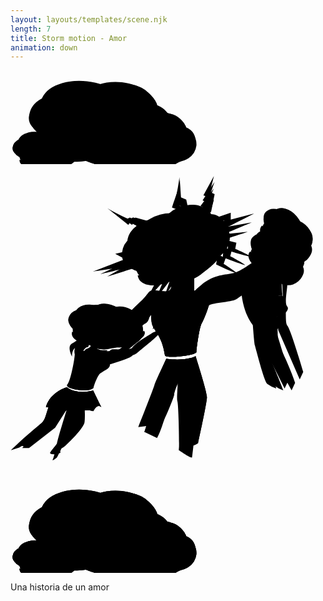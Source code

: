 ```yaml
---
layout: layouts/templates/scene.njk
length: 7
title: Storm motion - Amor
animation: down
---
```


<svg class="vector z-one" xmlns="http://www.w3.org/2000/svg">
  <g class="cloud-one">
    <ellipse cx="117.7" cy="60" rx="69.8" ry="42.8" transform="rotate(6.5 117.7 60)"/>
    <path d="M59.3 34.2A72 72 0 0 1 118 18.6c36.6 5.7 45.4 14.7 56 22.3"/>
    <ellipse cx="173.4" cy="62.3" rx="63.6" ry="43.6" transform="rotate(6.5 173.4 62.3)"/>
    <path d="M131.4 32.8c4.8-5.8 28.3-14.3 58.2-10.9 22.5 2.6 32.2 13.3 42.2 27.2"/>
    <ellipse cx="206.1" cy="94.8" rx="53.9" ry="45.1" transform="rotate(6.5 206.1 94.8)"/>
    <path d="M218.7 140c16.4-10.8 34.5-12 38.6-33.8 4-21.9-.5-50.8-39.2-54"/>
    <ellipse cx="158.6" cy="98.9" rx="81.2" ry="54.6" transform="rotate(6.5 158.6 99)"/>
    <path d="M228.1 112.4c-1.3 11.3-23.8 37.6-45.5 40.3A106 106 0 0 1 124 146"/>
    <ellipse cx="82.9" cy="76.7" rx="53" ry="38" transform="rotate(6.5 82.9 76.7)"/>
    <path d="M54.3 116.5C52 137 81.8 145 98.1 146.2c20.2 1.5 48.8-7.2 54.7-12"/>
    <ellipse cx="105.5" cy="104.8" rx="52.1" ry="38" transform="rotate(6.5 105.5 104.8)"/>
    <path d="M78.2 39.5C66 40 44.5 46.8 35 61c-12 17.7-2.2 27.6 4.1 34 6.4 6.3 23 16.1 31 17"/>
    <ellipse cx="203.4" cy="93.7" rx="46.2" ry="28.3" transform="rotate(6.5 203.4 93.7)"/>
    <path d="M164.7 76.7a47.7 47.7 0 0 1 38.8-10.4c24.3 3.8 30.1 9.8 37.2 14.8"/>
    <ellipse cx="240.3" cy="95.3" rx="42.1" ry="28.8" transform="rotate(6.5 240.3 95.3)"/>
    <path d="M212.5 75.8c3.2-3.9 18.7-9.5 38.5-7.3 14.9 1.7 21.3 8.8 28 18"/>
    <ellipse cx="261.9" cy="116.8" rx="35.7" ry="29.9" transform="rotate(6.5 262 116.8)"/>
    <path d="M270.3 146.8c10.8-7.2 22.8-8 25.5-22.5 2.7-14.4-.3-33.6-26-35.7"/>
    <ellipse cx="230.4" cy="119.5" rx="53.8" ry="36.2" transform="rotate(6.5 230.4 119.5)"/>
    <path d="M276.5 128.5c-.9 7.4-15.8 24.9-30.1 26.6-18 2.2-27.7 0-39-4.4"/>
    <ellipse cx="180.3" cy="104.8" rx="35.1" ry="25.2" transform="rotate(6.5 180.3 104.8)"/>
    <path d="M161.4 131.2c-1.5 13.5 18.2 18.8 29 19.6a73 73 0 0 0 36.2-8"/>
    <ellipse cx="195.3" cy="123.4" rx="34.5" ry="25.2" transform="rotate(6.5 195.3 123.4)"/>
    <path d="M177.2 80.2c-8 .3-22.3 4.8-28.6 14.1-8 11.8-1.5 18.4 2.7 22.5a51.1 51.1 0 0 0 20.5 11.3"/>
    <ellipse cx="43" cy="117.6" rx="31.3" ry="19.2" transform="rotate(6.5 43 117.6)"/>
    <path d="M16.8 106A32.3 32.3 0 0 1 43 99c16.5 2.6 20.4 6.6 25.2 10"/>
    <ellipse cx="68" cy="118.7" rx="28.6" ry="19.6" transform="rotate(6.5 68 118.7)"/>
    <path d="M49.2 105.4c2.1-2.6 12.7-6.4 26-4.9 10.2 1.2 14.6 6 19 12.2"/>
    <ellipse cx="82.7" cy="133.2" rx="24.2" ry="20.3" transform="rotate(6.5 82.7 133.2)"/>
    <path d="M88.4 153.6c7.3-5 15.5-5.4 17.3-15.3 1.8-9.8-.2-22.7-17.6-24.2"/>
    <ellipse cx="61.3" cy="135.1" rx="36.5" ry="24.5" transform="rotate(6.5 61.3 135)"/>
    <path d="M92.6 141.2c-.6 5-10.7 16.9-20.4 18a47.6 47.6 0 0 1-26.4-3"/>
    <ellipse cx="27.3" cy="125.1" rx="23.8" ry="17.1" transform="rotate(6.5 27.3 125.1)"/>
    <path d="M14.5 143c-1 9.2 12.4 12.8 19.7 13.3 9 .7 21.9-3.2 24.5-5.4"/>
    <ellipse cx="37.5" cy="137.7" rx="23.4" ry="17.1" transform="rotate(6.5 37.5 137.7)"/>
    <path d="M25.3 108.4c-5.5.2-15.2 3.3-19.5 9.6-5.4 8-1 12.4 1.9 15.3a34.7 34.7 0 0 0 13.9 7.6"/>
  </g>
</svg>

<svg class="vector z-two" xmlns="http://www.w3.org/2000/svg" height="100%" width="100%" viewBox="0 0 720 720">
    <g class="motion-slow-one">
      <g>
        <path d="M559 252.8c2.6-7.3 12.7-16.3 17.4-19.8-4 5.5 1.7 13 5 16v7.6l-5 11.4H559c-1-2-2.6-8 0-15.2Z"/>
        <path d="M539 243.2c5.3-3.6 16.6 1.5 21.5 4.5 0 20.3 19.8 7.6 23.1 8.3 23 3.8 17.3 29.3 12.4 33-5 3.8-.9 61.6 0 63.1-7.3 5.4-31.6-2.2-43-6.7l-14-49.6c-3.5-4.5-11-15-12.3-21-1.7-7.5 5.8-27 12.4-31.6Z"/>
        <path d="M531.6 317.7c-12.5-55 6.6-72.3 12.4-74.6 4.2-2.8 5.8 56.5 0 66.3-4.6 7.8 8 34.4 15 46.7l11.6 15.8 5 15.1c-10.6-4.8-34-25.3-44-69.3ZM586.3 278.5c-2.6-12.7 3.9-18.3 7.5-19.6 14 3.8 10.8 46 13.3 58.8 2.4 12.8 0 35.4 7.4 43.7 7.5 8.3-9.1 18-9.1 23s-7.5-55.4-11.6-63c-4.2-7.5-4.2-27-7.5-42.9Z"/>
        <path d="M558.5 414c-1.6-5.6-4.7-47-6-67 18 7 40 8 43 6 14 21 4 61 12 70 6.4 7.2 20.6 51.7 27 73l-8 17-40-80-5-53c-1 13-2.4 41.8 0 53a1396 1396 0 0 0 26 80 80 80 0 0 1-21-11c-7-6-26-81-28-88Z"/>
        <ellipse cx="603.7" cy="192.3" rx="43.4" ry="29.8" transform="rotate(44.1 603.7 192.3)"/>
        <path d="M585.6 156.4c6.8-1.1 23.4 0 36 13.4 15.8 16.9 16.3 25 18.4 33.2"/>
        <ellipse cx="630.4" cy="214.4" rx="39.5" ry="30.3" transform="rotate(44.1 630.4 214.4)"/>
        <path d="M622.2 182.7c5-1.4 20.3 2.7 33.7 15.7 10.1 9.8 10.4 19.3 9.4 30.6"/>
        <ellipse cx="632.8" cy="244.4" rx="33.5" ry="31.4" transform="rotate(44.1 632.8 244.4)"/>
        <path d="M619.6 273.8c12.8.1 22.3 6.3 33.8-4.1 11.4-10.4 21.6-27.9 3.6-44"/>
        <ellipse cx="607.3" cy="228.8" rx="50.5" ry="38" transform="rotate(44.1 607.3 228.8)"/>
        <path d="M636.2 262.2c-5.5 5.7-28.1 11.6-40 5a59.3 59.3 0 0 1-26.5-25.6"/>
        <ellipse cx="579.1" cy="188.5" rx="33" ry="26.5" transform="rotate(44.1 579 188.5)"/>
        <path d="M547.7 199.5c-10 10.3 1.5 25.8 9 32.6a64.2 64.2 0 0 0 32.5 13.8"/>
        <ellipse cx="578.3" cy="212.2" rx="32.4" ry="26.5" transform="rotate(44.1 578.3 212.2)"/>
        <path d="M592.8 166.4c-6.3-4.3-20-8.6-30.8-4.5-13.7 5.2-13 14.3-12.6 20 .5 6 4.5 17.5 8.1 21"/>
      </g>
      <g>
        <ellipse cx="334.7" cy="174" rx="68.1" ry="49.5" transform="rotate(-8.3 334.7 174)"/>
        <path d="M272.7 160.8c5-10 22-30.6 50.9-33.4 36-3.3 46.7 4.4 58.9 10"/>
        <ellipse cx="387.7" cy="161.6" rx="62" ry="50.4" transform="rotate(-8.3 387.7 161.6)"/>
        <path d="M340.2 139.8c3-7.8 22.7-23.6 51.6-27.8 22-3.2 34 6.1 47.2 19"/>
        <ellipse cx="427.4" cy="189.2" rx="52.5" ry="52.2" transform="rotate(-8.3 427.4 189.2)"/>
        <path d="M451.7 236.6c12.4-16.6 29.2-22.8 27-48.4-2.2-25.6-14.4-56.8-51.7-49.9"/>
        <ellipse cx="383.8" cy="206.6" rx="79.3" ry="63.2" transform="rotate(-8.3 383.8 206.6)"/>
        <path d="M453 203c1.9 13-12.1 48.7-31.7 57.4-24.6 11-39.3 11.3-57.2 8.3"/>
        <ellipse cx="306.6" cy="202.1" rx="51.7" ry="44" transform="rotate(-8.3 306.6 202.1)"/>
        <path d="M290.7 254.4C294 278 324.4 279 339.9 276c19.5-3.8 44-21.2 48.2-28.3"/>
        <ellipse cx="335.5" cy="227.5" rx="50.8" ry="44" transform="rotate(-8.3 335.5 227.5)"/>
        <path d="M292 161.7a59.1 59.1 0 0 0-34.9 35.6c-6.5 23 5.5 31.6 13.2 37 7.8 5.3 26.1 11.9 33.8 10.8"/>
        <path d="M312.4 139.7 272.8 122l-9.7 4.8-41.5-26.1 47.7 38.1 5.3-7.6 30.8 23c-.3-3.6.7-11.6 7-14.6Zm-13 51.5-60 13.7 22.6 12.4-74 28.3c40.1-6 119.7-18.3 117.5-20a739.6 739.6 0 0 0-28.3-15.7l22.2-18.7Zm96.4-58.7-1.8-33-11-7c2.3-24 3.6-53.5 3.4-47.6-.2 5.9-10.5 33-17.3 54.4l14.3 5.3-10 34.9 22.4-7Zm39.5 22 54.4-9.8-2.3 15.7 54.8-5.6c-25.7 8.7-77 25.6-76.1 23.8.9-1.8 4.3-13.5 5.8-19L430.1 177c-3.2-5.1-6.6-16.8 5.2-22.6Zm30 48.5 26.6 11.6-4.7 13.4c12.4 8 35.9 23.6 31.3 22.7a607 607 0 0 1-48.5-21.5l2-12.8-9.6-2c-1.5-2.6-3-8.5 2.9-11.4Zm-95.4 42.6-59.8 66 25.6-49.3-22.6-3.5 36.4-39.5c7-2.5 21.5-5.8 23.5.8-.6-.2-18 17.2-26.6 25.8l23.5-.3Zm58-126 13.7-19.5-7.4-4.3 30.4-40L450 90.5l10 7-14.8 40c-1.1-6-6.1-17.8-17.2-17.8Z"/>
        <path d="M367 273c1.7 6.3 1.2 18.8-14 18-19-1-36 1-44 11s-38 35-42 45-56 40-59 43c-2.4 2.4 13 6.3 21 8 22.7-9 70.4-28.4 80-34 12-7 7-25 14-31-1 0-3 15 0 31s23 26 30 73c1 7 64 2 72-7-1 0 6-56 12-66s14-33 16-40 52-8 63-15 58-42 68-52c-9.6 0-12.7-10-13-15-1 3.3-4.8 11-12 15-9 5-34 15-56 21s-57-9-83 13c0-11-16-23-16-23-19.2 16.8-29.7 13.7-37 5ZM329 505c1.6-6.4 18.7-42.7 27-60 38.4 4.8 60.7-2 67-6 8.7 27 26 83.6 26 94 0 13-19 98-20 104-.8 4.8-19-8-28-15 1-20.3 2.4-62.8 0-70-2.4-7.2-7-49.7-9-70-5.7 10.3-17.2 33.6-18 44-.8 10.4-23.7 50.3-35 69l-47 6c11.7-29.3 35.4-89.6 37-96Z"/>
      </g>
      <g>
        <path d="M146.9 432c-.7-7.9 9.6-12.6 14.7-14 0 17.3 28.7 7.4 28.7 8.3-18 15.6 9.8 23.9 10.6 32.1.9 8.3-8.1 13.3-16.3 19.9-8.2 6.6 0 29.7 0 32.1-9 10.8-62.3 0-54.9-6.6 7.4-6.6 18-61.9 17.2-71.8Z"/>
        <path d="M193.4 439.8c-8-5.3 0-10.5 5-12.5 18.7 0 48.5 2.7 57-9.9 8.7-12.6 31.3-24.3 49.8-36.4 1.4 1.1 3.3 4.8 0 10.8-4.2 7.4-43 37.2-49.7 43.8-5.3 5.3-28.7 11-48.9 17.4-1-2.2-5.3-8-13.2-13.2ZM140.5 410c-10 5.4-4.1 22.2 0 30 0-21.3 12.2-23.3 18.3-21.6L188 395l50-34.1c-16.1 5.3-50.8 17.3-60.8 23.3-12.5 7.5-24.2 19.1-36.7 25.8ZM111.4 617.9c7.4-24.9 15.8-52.7 17.6-58l-27 42.5L42.3 649H26.7c13-13.6 42-43.4 54.5-54.1 15.7-13.4-2-65 47.8-79.1 0 2.5 20 14.2 40 10 0 .8-19.7 48-22 55.7-2.8 13-28.4 64.7-40.8 89-4.4 3.8-12.3 10-9.3 3.8 3.8-7.7 7.1-31.5 14.5-56.4Z"/>
        <path d="M129.1 510c-13 3.6-40.8 17.7-48.1 45.5 0 .8 23.2 0 27.4 16.5 1.7-1.7 26.6-20.7 39.8 0 2.5 0 15-14.9 40.7-7.4 1.7 0 7.5-18.2 19.1-9.1-.7 0-13-25.4-19-38-13.1 3.5-43.3 7-59.9-7.5Z"/>
        <path d="M108 572c2.3-16 12-48.8 32-52"/>
        <ellipse cx="188.1" cy="352.5" rx="42.6" ry="29.8" transform="rotate(19.2 188 352.5)"/>
        <path d="M157.2 327.8c5.6-3.9 20.9-10 37.7-3.2 21 8.5 24.9 15.6 30 22"/>
        <ellipse cx="221.1" cy="361.1" rx="38.9" ry="30.3" transform="rotate(19.2 221.1 361)"/>
        <path d="M200.7 336c3.8-3.4 19.3-6.2 36.6-.2 13.1 4.6 17.2 13 21 23.6"/>
        <ellipse cx="235.5" cy="387.1" rx="32.9" ry="31.4" transform="rotate(19.2 235.5 387.1)"/>
        <path d="M235.7 419.3c11.6-5.3 22.7-3.8 28.6-18.1 6-14.3 8-34.4-14.8-41.3"/>
        <ellipse cx="206.3" cy="384" rx="49.7" ry="38" transform="rotate(19.2 206.3 384)"/>
        <path d="M245.8 401.8c-2.6 7.4-20.4 22.4-33.7 21.5a57.3 57.3 0 0 1-34.2-11.9"/>
        <ellipse cx="164.5" cy="359.5" rx="32.4" ry="26.5" transform="rotate(19.2 164.5 359.5)"/>
        <path d="M141 382.8c-4.7 13.6 11.8 22.7 21.4 25.6 11.9 3.5 30.4 1.2 34.7-1.4"/>
        <ellipse cx="173.5" cy="381.3" rx="31.9" ry="26.5" transform="rotate(19.2 173.5 381.3)"/>
        <path d="M167.7 333.8a37 37 0 0 0-29.4 9c-10.1 10.5-5.8 18.4-3 23.5 2.8 5 11.2 13.8 15.8 15.4M149 571c5.3-8.3 14.4-29.2 8-46M188 563c-.3-9.3-2.4-29.8-8-37"/>
      </g>
    </g>
    <g class="motion-slow-two">
      <g>
        <path d="M566 247.8c2.6-7.3 12.7-16.2 17.4-19.8-4 5.5 1.7 13 5 16v7.6l-5 11.4H566c-1-2-2.6-8 0-15.2Z"/>
        <path d="M546 238.2c5.3-3.6 16.6 1.5 21.5 4.5 0 20.3 19.8 7.6 23.1 8.3 23 3.8 17.3 29.3 12.4 33-5 3.8-.9 61.6 0 63.1-7.3 5.4-31.6-2.2-43-6.7l-14-49.6c-3.5-4.5-11-15-12.3-21-1.7-7.5 5.8-27 12.4-31.6Z"/>
        <path d="M538.6 312.7c-12.5-55 6.6-72.3 12.4-74.6 4.2-2.8 5.8 56.5 0 66.3-4.6 7.8 13 40.4 20 52.7l11.6 15.8 5 15.1c-10.6-4.8-39-31.3-49-75.3ZM593.3 273.5c-2.6-12.7 3.9-18.3 7.5-19.6 14 3.8 10.8 46 13.3 58.8 2.4 12.8 5 41.4 12.4 49.7 7.5 8.3-9.1 18-9.1 23s-12.5-61.4-16.6-69c-4.2-7.5-4.2-27-7.5-42.9Z"/>
        <path d="M565.5 409c-1.6-5.6-4.7-47-6-67 18 7 40 8 43 6 14 21 4 61 12 70 6.4 7.2 29.6 60.7 36 82l-8 17-49-89-5-53c-1 13-2.4 41.8 0 53 2.4 11.2 27.3 67 35 89a80 80 0 0 1-21-11c-7-6-35-90-37-97Z"/>
        <ellipse cx="613" cy="187.1" rx="43.4" ry="29.8" transform="rotate(49.9 613 187.1)"/>
        <path d="M598.7 149.6c6.8-.5 23.3 2.3 34.5 17 14 18.3 13.7 26.5 14.9 34.8"/>
        <ellipse cx="637.4" cy="211.8" rx="39.5" ry="30.3" transform="rotate(49.9 637.4 211.8)"/>
        <path d="M632.4 179.4c5-1 20 4.8 32 19 9 10.9 8.3 20.3 6.2 31.4"/>
        <ellipse cx="636.7" cy="241.8" rx="33.5" ry="31.4" transform="rotate(49.9 636.7 241.8)"/>
        <path d="M620.6 269.8c12.8 1.4 21.6 8.5 34-.7 12.5-9.2 24.4-25.5 8.2-43.4"/>
        <ellipse cx="612.9" cy="223.8" rx="50.5" ry="38" transform="rotate(49.9 613 223.8)"/>
        <path d="M638.3 260c-6 5-29.1 8.6-40.3.8a59.2 59.2 0 0 1-23.7-28.1"/>
        <ellipse cx="589" cy="180.8" rx="33" ry="26.5" transform="rotate(49.9 589 180.8)"/>
        <path d="M556.6 188.6c-11 9.3-1.1 25.9 5.7 33.3 8.6 9.3 25.9 17 31 17"/>
        <ellipse cx="585.7" cy="204.3" rx="32.4" ry="26.5" transform="rotate(49.9 585.7 204.3)"/>
        <path d="M604.8 160.3c-5.8-5-19-10.6-30.2-7.6-14 3.7-14.4 12.8-14.5 18.6a45.3 45.3 0 0 0 6 21.6"/>
      </g>
      <g>
        <ellipse cx="346" cy="168.6" rx="68.1" ry="49.5" transform="rotate(-12.8 346 168.6)"/>
        <path d="M283.1 160.3a65.6 65.6 0 0 1 48.1-37.2c35.7-6.3 47 .6 59.5 5.2"/>
        <ellipse cx="397.9" cy="152.1" rx="62" ry="50.4" transform="rotate(-12.8 397.9 152)"/>
        <path d="M348.7 134.1c2.3-8 20.8-25.4 49.3-31.8 21.6-5 34.4 3.4 48.6 15.3"/>
        <ellipse cx="439.6" cy="176.4" rx="52.5" ry="52.2" transform="rotate(-12.8 439.6 176.4)"/>
        <path d="M467.6 221.8c11-17.6 27.2-25 23-50.4-4.2-25.3-18.8-55.4-55.4-45.6"/>
        <ellipse cx="397.5" cy="197.3" rx="79.3" ry="63.2" transform="rotate(-12.8 397.5 197.3)"/>
        <path d="M466.2 188.3c2.9 12.8-8.3 49.4-27.1 59.7-23.6 12.8-38.3 14.3-56.3 12.7"/>
        <ellipse cx="320.1" cy="198.8" rx="51.7" ry="44" transform="rotate(-12.8 320.1 198.8)"/>
        <path d="M308.4 252.2c5.3 23.3 35.5 21.8 50.8 17.6 19.1-5.3 42.1-24.6 45.8-32"/>
        <ellipse cx="351" cy="221.9" rx="50.8" ry="44" transform="rotate(-12.8 351 222)"/>
        <path d="M302.4 159.7a59.1 59.1 0 0 0-32 38.2c-4.6 23.5 8 31 16.1 35.8 8.2 4.7 27 9.9 34.6 8.1"/>
        <path d="m321 136.1-40.8-14.4-9.3 5.5-43.5-22.7 50.6 34.3 4.7-8 32.5 20.4c-.6-3.5-.2-11.5 5.8-15Zm-8.8 52.4L253.4 207l23.5 10.6-71.5 34c39.5-9.1 117.8-27.6 115.5-29-2.3-1.5-20.6-9.7-29.4-13.6l20.7-20.4Zm91.4-66.1-4.4-32.8-11.5-6c.4-24.2-.6-53.7-.4-47.8.3 5.9-7.8 33.8-13 55.6l14.7 4.2L382 131l21.7-8.7Zm41.1 18.8 53.5-14-1.1 15.8 54.2-9.9c-25 10.7-74.8 31.6-74 29.7.8-1.8 3.2-13.7 4.3-19.4l-40.2 20.8c-3.6-4.9-8-16.3 3.3-23Zm33.7 46 27.5 9.4-3.6 13.8c12.9 7 37.6 20.8 32.9 20.2-4.7-.5-35.3-12-50-17.6l1-13-9.7-1.2c-1.7-2.4-3.8-8.2 1.9-11.6Zm-91.7 50-54.4 70.6 21.6-51.2-22.8-1.8 33.2-42.2c6.8-3 21-7.5 23.5-1-.6-.2-16.6 18.4-24.5 27.8l23.4-2.2ZM434.6 107l12.1-20.5-7.6-3.7 27.1-42.2-12 35.6 10.5 6.1-11.6 41.2c-1.6-5.9-7.5-17.4-18.5-16.5ZM351 294c-3.3 25.3-17.2 83-26 83M365 289c-6.7 10-13.2 29.6 14 28 27.2-1.6 39.3-19.3 42-28M440 278c-12 22-34.8 76.2-6 89"/>
        <path d="M367 273c1.7 6.3 1.2 18.8-14 18-19-1-36 1-44 11s-38 35-42 45-56 40-59 43c-2.4 2.4 9-1.7 17 0 22.7-9 62.4-30.4 72-36 12-7 19-15 26-21-1 0-3 15 0 31s23 26 30 73c1 7 64 2 72-7-1 0 6-56 12-66s14-33 16-40 52-23 63-30 58-27 68-37c-9.6 0-12.7-10-13-15-1 3.3-4.8 11-12 15-9 5-34 0-56 6s-50-6-83 28c0-11-7-34-7-34-7 21-29 0-46 16ZM322.5 526a1239 1239 0 0 1 33.5-81c38.4 4.8 60.7-2 67-6 8.7 27 26 83.6 26 94 0 13-19 98-20 104-.8 4.8-44 17-44 17 1-20.3 18.4-94.8 16-102-2.4-7.2-7-49.7-9-70-5.7 10.3-17.2 33.6-18 44-.8 10.4-25.7 67.3-37 86h-31c11.7-29.3 14.9-79.6 16.5-86Z"/>
      </g>
      <g>
         <path d="M167.4 430.8c.7-8 11.5-10.9 16.9-11.4-2.9 17.1 27 12.1 26.9 13-20.4 12.4 5.7 25.2 5.1 33.4-.5 8.3-10.2 11.7-19.4 16.8-9.2 5.2-7 26.3-7.3 28.8-14.6 13.6-67.4-.3-59-5.6 8.3-5.3 36-65 36.8-75Z"/>
        <path d="M210.4 442.8c3.2-9 5-10.5 10-12.5 18.7 0 48.5 2.7 57-9.9 8.7-12.6 31.3-24.3 49.8-36.4 1.4 1.1 3.3 4.8 0 10.8-4.2 7.4-43 37.2-49.7 43.8-5.3 5.3-37 15-57.2 21.4-1-2.2-13-9-10-17.2ZM148 418.4c-7 17.6 6.7 27.8 10.8 35.6 0-21.3 12.3-37.3 18.4-35.6L188 395l50-34.1c-16.1 5.3-50.8 17.3-60.8 23.3-12.5 7.5-24 21-29.2 34ZM123 608c7.4-24.9 4.2-42.8 6-48l-32 39-65 47-16-6c13-13.6 43.5-38.3 56-49 15.7-13.4 7.1-61 57-75.2 0 2.5 20 14.2 40 10 0 .8-14.6 57.6-17 65.2-2.8 13-45 61-37.5 68.3-4.3 3.9-26.6 6.2-23.6 0 3.8-7.7 24.7-26.4 32.1-51.3Z"/>
        <path d="M129.1 510c-13 3.6-40.8 17.7-48.1 45.5 0 .8 23.2 0 27.4 16.5 1.6-1.7 26.6-20.7 39.8 0 2.5 0 15-14.9 40.7-7.4 1.7 0 7.5-18.2 19.1-9.1-.7 0-13-25.4-19-38-13.1 3.5-43.3 7-59.9-7.5Z"/>
        <path d="M108 572c2.3-16 12-48.8 32-52M149 571c5.3-8.3 14.4-29.2 8-46M188 563c-.3-9.3-2.4-29.8-8-37"/>
        <ellipse cx="203.5" cy="352.3" rx="42.6" ry="29.8" transform="rotate(13.3 203.5 352.3)"/>
        <path d="M170.3 330.9a41.7 41.7 0 0 1 37.2-7.1c21.8 6.3 26.3 13 32.1 19"/>
        <ellipse cx="237.2" cy="357.4" rx="38.9" ry="30.3" transform="rotate(13.3 237.2 357.4)"/>
        <path d="M214.4 334.5c3.4-3.7 18.5-8 36.4-3.9 13.5 3.2 18.4 11.2 23.2 21.4"/>
        <ellipse cx="254.2" cy="381.9" rx="32.9" ry="31.4" transform="rotate(13.3 254.2 381.9)"/>
        <path d="M257.7 413.8c11-6.4 22.1-6 26.6-20.9 4.5-14.8 4.4-35-19-39.6"/>
        <ellipse cx="224.8" cy="381.7" rx="49.7" ry="38" transform="rotate(13.3 224.8 381.7)"/>
        <path d="M266 395.4c-1.8 7.7-18 24.4-31.4 24.9a57.3 57.3 0 0 1-35.2-8.4"/>
        <ellipse cx="180.8" cy="361.7" rx="32.4" ry="26.5" transform="rotate(13.3 180.8 361.7)"/>
        <path d="M159.7 387.3c-3.3 14 14.2 21.3 24 23.2a62.5 62.5 0 0 0 34.4-4.9"/>
        <ellipse cx="191.9" cy="382.4" rx="31.9" ry="26.5" transform="rotate(13.3 192 382.4)"/>
        <path d="M181.3 335.7a37 37 0 0 0-28.3 12c-9 11.5-4 19-.6 23.7a44.2 44.2 0 0 0 17.3 13.7"/>
      </g>
    </g>
    <g class="motion-slow-three">
      <g>
        <path d="M584.6 199.5c2.7-7.3 12.8-16.2 17.5-19.8-4 5.5 1.7 13 5 16v7.6l-5 11.4h-17.5c-1-2-2.6-7.9 0-15.2Z"/>
        <path d="M564.8 190c5.2-3.7 16.4 1.5 21.4 4.5 0 20.2 19.8 7.5 23 8.2 23.2 3.8 17.4 29.3 12.5 33-5 3.8-.9 61.6 0 63.1-7.3 5.5-31.7-2.2-43-6.7l-14-49.6c-3.5-4.5-11-15-12.3-21-1.7-7.5 5.8-27 12.4-31.6Z"/>
        <path d="M569.7 189.8c-5.8 2.3-24.9 19.6-12.4 74.6 10 44 17.8 84.9 28.3 89.7l-5-15.1v-20.2c-6.9-12.3-15.5-54.9-10.9-62.7 5.8-9.8 4.2-69.1 0-66.3Zm49.8 15.8c-3.6 1.3-10.1 7-7.5 19.6 3.3 15.8 3.3 35.4 7.5 43 4.1 7.5 3.6 85 3.6 79.9 0-5 16.6-14.7 9.1-23-7.5-8.3 3-47.9.5-60.7-2.4-12.8.9-55-13.2-58.8Z"/>
        <path d="M584.1 360.7a949 949 0 0 1-6-67c18 7 40 8 43 6 14 21 4 61 12 70 6.4 7.2 29.7 84 36 105.3l-8 17-49-112.3-5-53c-1 13-2.4 41.8 0 53 2.4 11.2 27.4 90.3 35 112.3a80 80 0 0 1-21-11c-7-6-35-113.3-37-120.3Z"/>
        <ellipse cx="631.7" cy="138.8" rx="43.4" ry="29.8" transform="rotate(49.9 631.7 138.8)"/>
        <path d="M617.4 101.3c6.8-.5 23.3 2.3 34.5 17 14 18.3 13.7 26.5 14.9 34.8"/>
        <ellipse cx="656.1" cy="163.5" rx="39.5" ry="30.3" transform="rotate(49.9 656.1 163.5)"/>
        <path d="M651.1 131c5-.8 20 4.9 32 19.2 9 10.8 8.3 20.2 6.2 31.3"/>
        <ellipse cx="655.4" cy="193.5" rx="33.5" ry="31.4" transform="rotate(49.9 655.4 193.5)"/>
        <path d="M639.3 221.5c12.8 1.4 21.6 8.5 34-.7 12.5-9.2 24.4-25.5 8.2-43.4"/>
        <ellipse cx="631.6" cy="175.5" rx="50.5" ry="38" transform="rotate(49.9 631.6 175.5)"/>
        <path d="M657 211.6c-6 5.1-29.1 8.7-40.3 1a59.2 59.2 0 0 1-23.7-28.2"/>
        <ellipse cx="607.7" cy="132.5" rx="33" ry="26.5" transform="rotate(49.9 607.7 132.5)"/>
        <path d="M575.3 140.3c-11 9.3-1.1 25.9 5.7 33.3 8.6 9.3 25.9 17 31 17"/>
        <ellipse cx="604.4" cy="156.1" rx="32.4" ry="26.5" transform="rotate(49.9 604.4 156)"/>
        <path d="M623.5 112c-5.8-5-19-10.6-30.2-7.6-14 3.7-14.4 12.8-14.5 18.7a45.4 45.4 0 0 0 6 21.5"/>
      </g>
      <g>
        <ellipse cx="354.9" cy="163" rx="68.1" ry="49.5" transform="rotate(-15 354.9 163)"/>
        <path d="M291.8 157.2a65.6 65.6 0 0 1 46.6-39c35.4-7.7 47-1.3 59.7 3"/>
        <ellipse cx="406.1" cy="144.6" rx="62" ry="50.4" transform="rotate(-15 406.1 144.6)"/>
        <path d="M356.4 128.5c2-8.1 19.7-26.2 48-33.7 21.4-5.8 34.5 2.1 49 13.4"/>
        <ellipse cx="448.8" cy="167.3" rx="52.5" ry="52.2" transform="rotate(-15 448.8 167.3)"/>
        <path d="M478.5 211.5c10.3-18 26.2-26 21-51.2-5.1-25.1-20.9-54.7-57-43.5"/>
        <ellipse cx="407.5" cy="189.7" rx="79.3" ry="63.2" transform="rotate(-15 407.5 189.7)"/>
        <path d="M475.8 178c3.4 12.8-6.3 49.7-24.8 60.8-23 13.7-37.7 15.7-55.7 14.9"/>
        <ellipse cx="330.3" cy="194.3" rx="51.7" ry="44" transform="rotate(-15 330.3 194.3)"/>
        <path d="M320.6 248c6.2 23 36.3 20.5 51.5 15.7 18.9-6 41.1-26.2 44.4-33.7"/>
        <ellipse cx="362" cy="216.1" rx="50.8" ry="44" transform="rotate(-15 362 216.1)"/>
        <path d="M311 155.8a59.1 59.1 0 0 0-30.4 39.5c-3.8 23.7 9.1 30.7 17.4 35.1 8.4 4.4 27.4 8.8 34.9 6.8"/>
        <path d="m327.3 133.4-41.7-11.2-8.9 6.2-45-19.4 53 30.3 4-8.3 34 18c-.9-3.6-1.1-11.6 4.6-15.6Zm-4.8 53L265.4 209l24.1 8.8-68.6 39.3c38.6-12 115.3-36.5 112.9-37.7-2.4-1.3-21.3-8-30.4-11.3l19.1-21.8Zm86.2-73-7-32.3-11.9-5.2c-1.4-24-4.7-53.4-4-47.6.7 5.9-5.2 34.3-8.6 56.5l14.9 3-4.5 36 21-10.4Zm42.4 15.7 52.3-18v15.8l53.4-14c-24.1 12.6-72.2 37.2-71.6 35.3.6-2 2.2-14 2.9-19.8l-38.6 23.9c-4-4.6-9.2-15.7 1.6-23.2Zm37 43.3 28.2 7.3-2.6 14c13.4 6 39 17.8 34.4 17.7-4.7-.2-36.1-9.3-51.3-13.9l.2-13-9.9-.4c-1.9-2.3-4.3-8 1-11.7Zm-87.6 56.8-48.9 74.5 17.7-52.7h-22.8l29.8-44.7c6.6-3.5 20.4-9 23.4-2.8-.6 0-15.2 19.8-22.4 29.7l23.2-4Zm37.9-133.4 10.5-21.4-8-3L465 27l-9.2 36.4 10.8 5.3-8.4 42c-2-5.8-8.8-16.8-19.7-15Z"/>
        <path d="M351 294c-1.8 25.3-9.3 83-14 83M365 289c-6.7 10-13.2 29.6 14 28 27.2-1.6 39.3-19.3 42-28M450 266c-12 22-44.8 88.2-16 101"/>
        <path d="M382 263c0 24-13.8 28.8-29 28-19-1-30-7-38 3s-29 40-33 50-71 43-74 46c-2.4 2.4 9-1.7 17 0 22.7-9 61.4-10.4 71-16 12-7 28-35 35-41-1 0-3 15 0 31s15 26 22 73c1 7 64 2 72-7-1 0 6-56 12-66s14-33 16-40c4.6-16 46-22 71-38 11-7 72-75 82-85-9.6 0-12.7-10-13-15-1 3.3-7.8 17-15 21-9 5-46 36-68 42s-50 0-90 42v-34c0 6-21-10-38 6ZM322.5 526a1239 1239 0 0 1 33.5-81c38.4 4.8 60.7-2 67-6 8.7 27 7 76.6 7 87 0 13-14 138-15 144-.8 4.8-30-16-30-16 1-20.3-1.1-104.8-3.5-112-2.4-7.2 2-36.7 0-57-5.7 10.3-17.7 42.6-18.5 53-.8 10.4-16.7 69.3-28 88l-29-14c11.7-29.3 14.9-79.6 16.5-86Z"/>
      </g>
      <g>
        <path d="M178.4 423.8c.7-8 11.5-10.9 16.9-11.4-2.9 17.1 27 12.1 26.9 13-20.4 12.4 5.7 25.2 5.1 33.4-.5 8.3-10.2 11.7-19.4 16.8-9.2 5.2-18 33.3-18.3 35.8-14.6 13.6-67.4-.3-59-5.6 8.3-5.3 47-72 47.8-82Z"/>
        <path d="M222.5 435.8c3.3-9 5-10.5 10-12.5 18.7 0 48.5 2.7 57-9.9 8.7-12.6 31.3-24.3 49.8-36.4 1.4 1.1 3.3 4.8 0 10.8-4.2 7.4-43 37.2-49.7 43.8-5.3 5.3-37 15-57.1 21.4-1.2-2.2-13-9-10-17.2ZM165 404c-7 17.6-4.2 25.2 0 33 0-21.3 16.9-29.7 23-28l16-20 63-32c-16.1 5.3-62 15-72 21-12.5 7.5-24.8 12.8-30 26ZM141 599c-12-8-13.8-33.8-12-39l-32 39-77 49-19 6c13-13.6 58.5-52.3 71-63 15.7-13.4 7.1-61 57-75.2 0 2.5 20 14.2 40 10 0 .8 2.3 57.6 0 65.2-2.8 13-35 46-49 57 0 0-32.1 17.5-29 11.3 3.7-7.7 50-60.3 50-60.3Z"/>
        <path d="M129.1 510c-13 3.6-40.8 17.7-48.1 45.5 0 .8 23.2 0 27.4 16.5 1.6-1.7 26.6-20.7 39.8 0 2.5 0 15-14.9 40.7-7.4 1.7 0 7.5-18.2 19.1-9.1-.7 0-13-25.4-19-38-13.1 3.5-43.3 7-59.9-7.5Z"/>
        <path d="M108 572c2.3-16 12-48.8 32-52M149 571c5.3-8.3 14.4-29.2 8-46M188 563c-.3-9.3-2.4-29.8-8-37"/>
        <ellipse cx="221.9" cy="350" rx="42.2" ry="29.8" transform="rotate(15.7 222 350)"/>
        <path d="M190 327.2a41 41 0 0 1 37.1-5.6c21.3 7.2 25.5 14 31 20.2"/>
        <ellipse cx="255" cy="356.4" rx="38.4" ry="30.3" transform="rotate(15.7 255 356.4)"/>
        <path d="M233.5 332.6c3.5-3.6 18.7-7.4 36.1-2.4 13.2 3.7 17.8 11.8 22 22.2"/>
        <ellipse cx="270.7" cy="381.4" rx="32.6" ry="31.4" transform="rotate(15.7 270.7 381.4)"/>
        <path d="M272.8 413.5c11.1-6 22.1-5.2 27.2-19.8 5-14.6 5.9-34.8-17-40.3"/>
        <ellipse cx="241.7" cy="380.1" rx="49.1" ry="38" transform="rotate(15.7 241.7 380.1)"/>
        <path d="M281.8 395.4c-2.2 7.6-18.9 23.7-32.2 23.6a56 56 0 0 1-34.4-9.7"/>
        <ellipse cx="199" cy="358.4" rx="32" ry="26.5" transform="rotate(15.7 199 358.4)"/>
        <path d="M177 383.1c-3.8 13.8 13.1 22 22.7 24.2 12 2.8 30.1-.7 34.2-3.6"/>
        <ellipse cx="209.1" cy="379.6" rx="31.5" ry="26.5" transform="rotate(15.7 209.1 379.6)"/>
        <path d="M200.7 332.5c-7.3-.7-21 2.1-28.5 10.9-9.4 11-4.7 18.7-1.7 23.6 3 4.9 11.9 13 16.5 14.4"/>
      </g>
    </g>
</svg>

<svg class="foreground-bottom vector z-three" xmlns="http://www.w3.org/2000/svg">
  <g class="cloud-two">
    <ellipse cx="117.7" cy="60" rx="69.8" ry="42.8" transform="rotate(6.5 117.7 60)"/>
    <path d="M59.3 34.2A72 72 0 0 1 118 18.6c36.6 5.7 45.4 14.7 56 22.3"/>
    <ellipse cx="173.4" cy="62.3" rx="63.6" ry="43.6" transform="rotate(6.5 173.4 62.3)"/>
    <path d="M131.4 32.8c4.8-5.8 28.3-14.3 58.2-10.9 22.5 2.6 32.2 13.3 42.2 27.2"/>
    <ellipse cx="206.1" cy="94.8" rx="53.9" ry="45.1" transform="rotate(6.5 206.1 94.8)"/>
    <path d="M218.7 140c16.4-10.8 34.5-12 38.6-33.8 4-21.9-.5-50.8-39.2-54"/>
    <ellipse cx="158.6" cy="98.9" rx="81.2" ry="54.6" transform="rotate(6.5 158.6 99)"/>
    <path d="M228.1 112.4c-1.3 11.3-23.8 37.6-45.5 40.3A106 106 0 0 1 124 146"/>
    <ellipse cx="82.9" cy="76.7" rx="53" ry="38" transform="rotate(6.5 82.9 76.7)"/>
    <path d="M54.3 116.5C52 137 81.8 145 98.1 146.2c20.2 1.5 48.8-7.2 54.7-12"/>
    <ellipse cx="105.5" cy="104.8" rx="52.1" ry="38" transform="rotate(6.5 105.5 104.8)"/>
    <path d="M78.2 39.5C66 40 44.5 46.8 35 61c-12 17.7-2.2 27.6 4.1 34 6.4 6.3 23 16.1 31 17"/>
    <ellipse cx="203.4" cy="93.7" rx="46.2" ry="28.3" transform="rotate(6.5 203.4 93.7)"/>
    <path d="M164.7 76.7a47.7 47.7 0 0 1 38.8-10.4c24.3 3.8 30.1 9.8 37.2 14.8"/>
    <ellipse cx="240.3" cy="95.3" rx="42.1" ry="28.8" transform="rotate(6.5 240.3 95.3)"/>
    <path d="M212.5 75.8c3.2-3.9 18.7-9.5 38.5-7.3 14.9 1.7 21.3 8.8 28 18"/>
    <ellipse cx="261.9" cy="116.8" rx="35.7" ry="29.9" transform="rotate(6.5 262 116.8)"/>
    <path d="M270.3 146.8c10.8-7.2 22.8-8 25.5-22.5 2.7-14.4-.3-33.6-26-35.7"/>
    <ellipse cx="230.4" cy="119.5" rx="53.8" ry="36.2" transform="rotate(6.5 230.4 119.5)"/>
    <path d="M276.5 128.5c-.9 7.4-15.8 24.9-30.1 26.6-18 2.2-27.7 0-39-4.4"/>
    <ellipse cx="180.3" cy="104.8" rx="35.1" ry="25.2" transform="rotate(6.5 180.3 104.8)"/>
    <path d="M161.4 131.2c-1.5 13.5 18.2 18.8 29 19.6a73 73 0 0 0 36.2-8"/>
    <ellipse cx="195.3" cy="123.4" rx="34.5" ry="25.2" transform="rotate(6.5 195.3 123.4)"/>
    <path d="M177.2 80.2c-8 .3-22.3 4.8-28.6 14.1-8 11.8-1.5 18.4 2.7 22.5a51.1 51.1 0 0 0 20.5 11.3"/>
    <ellipse cx="43" cy="117.6" rx="31.3" ry="19.2" transform="rotate(6.5 43 117.6)"/>
    <path d="M16.8 106A32.3 32.3 0 0 1 43 99c16.5 2.6 20.4 6.6 25.2 10"/>
    <ellipse cx="68" cy="118.7" rx="28.6" ry="19.6" transform="rotate(6.5 68 118.7)"/>
    <path d="M49.2 105.4c2.1-2.6 12.7-6.4 26-4.9 10.2 1.2 14.6 6 19 12.2"/>
    <ellipse cx="82.7" cy="133.2" rx="24.2" ry="20.3" transform="rotate(6.5 82.7 133.2)"/>
    <path d="M88.4 153.6c7.3-5 15.5-5.4 17.3-15.3 1.8-9.8-.2-22.7-17.6-24.2"/>
    <ellipse cx="61.3" cy="135.1" rx="36.5" ry="24.5" transform="rotate(6.5 61.3 135)"/>
    <path d="M92.6 141.2c-.6 5-10.7 16.9-20.4 18a47.6 47.6 0 0 1-26.4-3"/>
    <ellipse cx="27.3" cy="125.1" rx="23.8" ry="17.1" transform="rotate(6.5 27.3 125.1)"/>
    <path d="M14.5 143c-1 9.2 12.4 12.8 19.7 13.3 9 .7 21.9-3.2 24.5-5.4"/>
    <ellipse cx="37.5" cy="137.7" rx="23.4" ry="17.1" transform="rotate(6.5 37.5 137.7)"/>
    <path d="M25.3 108.4c-5.5.2-15.2 3.3-19.5 9.6-5.4 8-1 12.4 1.9 15.3a34.7 34.7 0 0 0 13.9 7.6"/>
  </g>
  <g class="cloud-three">
    <ellipse cx="117.7" cy="60" rx="69.8" ry="42.8" transform="rotate(6.5 117.7 60)"/>
    <path d="M59.3 34.2A72 72 0 0 1 118 18.6c36.6 5.7 45.4 14.7 56 22.3"/>
    <ellipse cx="173.4" cy="62.3" rx="63.6" ry="43.6" transform="rotate(6.5 173.4 62.3)"/>
    <path d="M131.4 32.8c4.8-5.8 28.3-14.3 58.2-10.9 22.5 2.6 32.2 13.3 42.2 27.2"/>
    <ellipse cx="206.1" cy="94.8" rx="53.9" ry="45.1" transform="rotate(6.5 206.1 94.8)"/>
    <path d="M218.7 140c16.4-10.8 34.5-12 38.6-33.8 4-21.9-.5-50.8-39.2-54"/>
    <ellipse cx="158.6" cy="98.9" rx="81.2" ry="54.6" transform="rotate(6.5 158.6 99)"/>
    <path d="M228.1 112.4c-1.3 11.3-23.8 37.6-45.5 40.3A106 106 0 0 1 124 146"/>
    <ellipse cx="82.9" cy="76.7" rx="53" ry="38" transform="rotate(6.5 82.9 76.7)"/>
    <path d="M54.3 116.5C52 137 81.8 145 98.1 146.2c20.2 1.5 48.8-7.2 54.7-12"/>
    <ellipse cx="105.5" cy="104.8" rx="52.1" ry="38" transform="rotate(6.5 105.5 104.8)"/>
    <path d="M78.2 39.5C66 40 44.5 46.8 35 61c-12 17.7-2.2 27.6 4.1 34 6.4 6.3 23 16.1 31 17"/>
    <ellipse cx="203.4" cy="93.7" rx="46.2" ry="28.3" transform="rotate(6.5 203.4 93.7)"/>
    <path d="M164.7 76.7a47.7 47.7 0 0 1 38.8-10.4c24.3 3.8 30.1 9.8 37.2 14.8"/>
    <ellipse cx="240.3" cy="95.3" rx="42.1" ry="28.8" transform="rotate(6.5 240.3 95.3)"/>
    <path d="M212.5 75.8c3.2-3.9 18.7-9.5 38.5-7.3 14.9 1.7 21.3 8.8 28 18"/>
    <ellipse cx="261.9" cy="116.8" rx="35.7" ry="29.9" transform="rotate(6.5 262 116.8)"/>
    <path d="M270.3 146.8c10.8-7.2 22.8-8 25.5-22.5 2.7-14.4-.3-33.6-26-35.7"/>
    <ellipse cx="230.4" cy="119.5" rx="53.8" ry="36.2" transform="rotate(6.5 230.4 119.5)"/>
    <path d="M276.5 128.5c-.9 7.4-15.8 24.9-30.1 26.6-18 2.2-27.7 0-39-4.4"/>
    <ellipse cx="180.3" cy="104.8" rx="35.1" ry="25.2" transform="rotate(6.5 180.3 104.8)"/>
    <path d="M161.4 131.2c-1.5 13.5 18.2 18.8 29 19.6a73 73 0 0 0 36.2-8"/>
    <ellipse cx="195.3" cy="123.4" rx="34.5" ry="25.2" transform="rotate(6.5 195.3 123.4)"/>
    <path d="M177.2 80.2c-8 .3-22.3 4.8-28.6 14.1-8 11.8-1.5 18.4 2.7 22.5a51.1 51.1 0 0 0 20.5 11.3"/>
    <ellipse cx="43" cy="117.6" rx="31.3" ry="19.2" transform="rotate(6.5 43 117.6)"/>
    <path d="M16.8 106A32.3 32.3 0 0 1 43 99c16.5 2.6 20.4 6.6 25.2 10"/>
    <ellipse cx="68" cy="118.7" rx="28.6" ry="19.6" transform="rotate(6.5 68 118.7)"/>
    <path d="M49.2 105.4c2.1-2.6 12.7-6.4 26-4.9 10.2 1.2 14.6 6 19 12.2"/>
    <ellipse cx="82.7" cy="133.2" rx="24.2" ry="20.3" transform="rotate(6.5 82.7 133.2)"/>
    <path d="M88.4 153.6c7.3-5 15.5-5.4 17.3-15.3 1.8-9.8-.2-22.7-17.6-24.2"/>
    <ellipse cx="61.3" cy="135.1" rx="36.5" ry="24.5" transform="rotate(6.5 61.3 135)"/>
    <path d="M92.6 141.2c-.6 5-10.7 16.9-20.4 18a47.6 47.6 0 0 1-26.4-3"/>
    <ellipse cx="27.3" cy="125.1" rx="23.8" ry="17.1" transform="rotate(6.5 27.3 125.1)"/>
    <path d="M14.5 143c-1 9.2 12.4 12.8 19.7 13.3 9 .7 21.9-3.2 24.5-5.4"/>
    <ellipse cx="37.5" cy="137.7" rx="23.4" ry="17.1" transform="rotate(6.5 37.5 137.7)"/>
    <path d="M25.3 108.4c-5.5.2-15.2 3.3-19.5 9.6-5.4 8-1 12.4 1.9 15.3a34.7 34.7 0 0 0 13.9 7.6"/>
  </g>
</svg>

Una historia de un amor